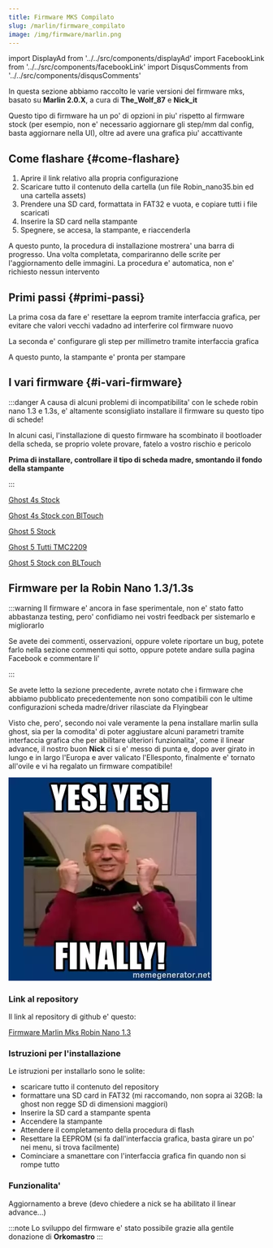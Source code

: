 ```yaml
---
title: Firmware MKS Compilato
slug: /marlin/firmware_compilato
image: /img/firmware/marlin.png
---
```


import DisplayAd from '../../src/components/displayAd'
import FacebookLink from '../../src/components/facebookLink'
import DisqusComments from '../../src/components/disqusComments'

<script async src="//pagead2.googlesyndication.com/pagead/js/adsbygoogle.js"></script>


In questa sezione abbiamo raccolto le varie versioni del firmware mks, basato su **Marlin 2.0.X**, a cura di **The_Wolf_87** e **Nick_it**

Questo tipo di firmware ha un po' di opzioni in piu' rispetto al firmware stock (per esempio, non e' necessario aggiornare gli step/mm dal config, basta aggiornare nella UI), oltre ad avere una grafica piu' accattivante

<DisplayAd/>

## Come flashare {#come-flashare}
1. Aprire il link relativo alla propria configurazione
2. Scaricare tutto il contenuto della cartella (un file Robin_nano35.bin ed una cartella assets)
3. Prendere una SD card, formattata in FAT32 e vuota, e copiare tutti i file scaricati
4. Inserire la SD card nella stampante
5. Spegnere, se accesa, la stampante, e riaccenderla

A questo punto, la procedura di installazione mostrera' una barra di progresso. Una volta completata, compariranno delle scrite per l'aggiornamento delle immagini. La procedura e' automatica, non e' richiesto nessun intervento

## Primi passi {#primi-passi}

La prima cosa da fare e' resettare la eeprom tramite interfaccia grafica, per evitare che valori vecchi vadadno ad interferire col firmware nuovo

La seconda e' configurare gli step per millimetro tramite interfaccia grafica

A questo punto, la stampante e' pronta per stampare

## I vari firmware {#i-vari-firmware}

:::danger
A causa di alcuni problemi di incompatibilita' con le schede robin nano 1.3 e 1.3s, e' altamente sconsigliato installare il firmware su questo tipo di schede! 

In alcuni casi, l'installazione di questo firmware ha scombinato il bootloader della scheda, se proprio volete provare, fatelo a vostro rischio e pericolo

**Prima di installare, controllare il tipo di scheda madre, smontando il fondo della stampante**

:::


[Ghost 4s Stock](https://github.com/flyingbear-club-ita/mks-robin-nano-1.x/tree/master/ghost_4s_base)

[Ghost 4s Stock con BlTouch](https://github.com/flyingbear-club-ita/mks-robin-nano-1.x/tree/master/ghost_4s_bltouch)

[Ghost 5 Stock](https://github.com/flyingbear-club-ita/mks-robin-nano-1.x/tree/master/ghost_5_base)

[Ghost 5 Tutti TMC2209](https://github.com/flyingbear-club-ita/mks-robin-nano-1.x/tree/master/ghost_5_tmc2209)

[Ghost 5 Stock con BLTouch](https://github.com/flyingbear-club-ita/mks-robin-nano-1.x/tree/master/ghost_5_bltouch)


<DisplayAd/>

## Firmware per la Robin Nano 1.3/1.3s

:::warning
Il firmware e' ancora in fase sperimentale, non e' stato fatto abbastanza testing, pero' confidiamo nei vostri feedback per sistemarlo e migliorarlo

Se avete dei commenti, osservazioni, oppure volete riportare un bug, potete farlo nella sezione commenti qui sotto, oppure potete andare sulla pagina Facebook e commentare li'

:::

Se avete letto la sezione precedente, avrete notato che i firmware che abbiamo pubblicato precedentemente non sono compatibili con le ultime configurazioni scheda madre/driver rilasciate da Flyingbear

Visto che, pero', secondo noi vale veramente la pena installare marlin sulla ghost, sia per la comodita' di poter aggiustare alcuni parametri tramite interfaccia grafica che per abilitare ulteriori funzionalita', come il linear advance, il nostro buon **Nick** ci si e' messo di punta e, dopo aver girato in lungo e in largo l'Europa e aver valicato l'Ellesponto, finalmente e' tornato all'ovile e vi ha regalato un firmware compatibile!

[ ![Yes Yesy Finally](/img/firmware/yes-yes-finally.webp) ](/img/firmware/yes-yes-finally.webp)

### Link al repository

Il link al repository di github e' questo:

[Firmware Marlin Mks Robin Nano 1.3](https://github.com/flyingbear-club-ita/firmware_robin_nano_1.3)

### Istruzioni per l'installazione

Le istruzioni per installarlo sono le solite:

- scaricare tutto il contenuto del repository
- formattare una SD card in FAT32 (mi raccomando, non sopra ai 32GB: la ghost non regge SD di dimensioni maggiori)
- Inserire la SD card a stampante spenta
- Accendere la stampante
- Attendere il completamento della procedura di flash
- Resettare la EEPROM (si fa dall'interfaccia grafica, basta girare un po' nei menu, si trova facilmente)
- Cominciare a smanettare con l'interfaccia grafica fin quando non si rompe tutto

### Funzionalita'

Aggiornamento a breve (devo chiedere a nick se ha abilitato il linear advance...)



:::note
Lo sviluppo del firmware e' stato possibile grazie alla gentile donazione di **Orkomastro**
:::

<FacebookLink link="https://www.facebook.com/hashtag/marlin_robin_nano_1_3?__gid__=600126627631693"/>

<DisqusComments 
 slug="/docs/marlin/firmware_compilato"
 articleId="4" 
 articleTitle="Firmware_Marlin"
/>